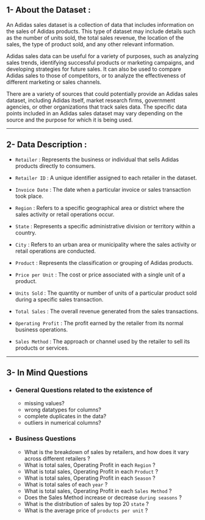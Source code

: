 ## 1- About the Dataset :
An Adidas sales dataset is a collection of data that includes information on the sales of Adidas products. This type of dataset may include details such as the number of units sold, the total sales revenue, the location of the sales, the type of product sold, and any other relevant information.

Adidas sales data can be useful for a variety of purposes, such as analyzing sales trends, identifying successful products or marketing campaigns, and developing strategies for future sales. It can also be used to compare Adidas sales to those of competitors, or to analyze the effectiveness of different marketing or sales channels.

There are a variety of sources that could potentially provide an Adidas sales dataset, including Adidas itself, market research firms, government agencies, or other organizations that track sales data. The specific data points included in an Adidas sales dataset may vary depending on the source and the purpose for which it is being used.

____________________________________________________________________________
## 2- Data Description :

- `Retailer` : Represents the business or individual that sells Adidas products directly to consumers.

- `Retailer ID` : A unique identifier assigned to each retailer in the dataset.

- `Invoice Date` : The date when a particular invoice or sales transaction took place.

- `Region` : Refers to a specific geographical area or district where the sales activity or retail operations occur.

- `State` : Represents a specific administrative division or territory within a country.

- `City` : Refers to an urban area or municipality where the sales activity or retail operations are conducted.

- `Product` : Represents the classification or grouping of Adidas products.

- `Price per Unit` : The cost or price associated with a single unit of a product.

- `Units Sold` : The quantity or number of units of a particular product sold during a specific sales transaction.

- `Total Sales` : The overall revenue generated from the sales transactions.

- `Operating Profit` : The profit earned by the retailer from its normal business operations.

- `Sales Method` : The approach or channel used by the retailer to sell its products or services.

_________________________________________________________________________________
## 3- In Mind Questions

- ### General Questions related to the existence of
  - missing values?
  - wrong datatypes for columns?
  - complete duplicates in the data?
  - outliers in numerical columns?
 
- ### Business Questions
  -  What is the breakdown of sales by retailers, and how does it vary across different retailers ?
  -  What is total sales, Operating Profit in each `Region` ?
  -  What is total sales, Operating Profit in each `Product` ?
  -  What is total sales, Operating Profit in each `Season` ?
  -  What is total sales of each `year` ?
  -  What is total sales, Operating Profit in each `Sales Method` ?
  -  Does the Sales Method increase or decrease `during seasons` ?
  -  What is the distribution of sales by top 20 `state` ?
  -  What is the average price of `products per unit` ?

